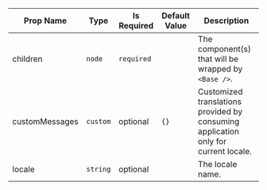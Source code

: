 | Prop Name | Type | Is Required | Default Value | Description | 
|-|-|-|-|-|
| children | `node`  | `required` |  | The component(s) that will be wrapped by `<Base />`. |
| customMessages | `custom`  | optional | `{}` | Customized translations provided by consuming application only for current locale. |
| locale | `string`  | optional |  | The locale name. |